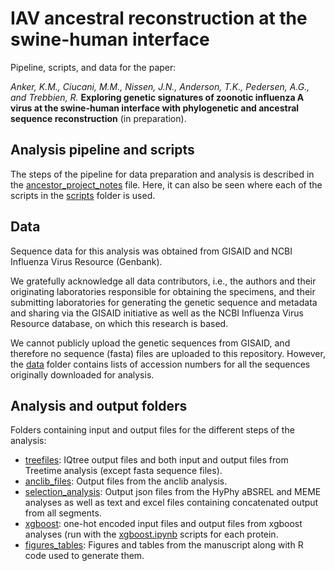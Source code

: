 
# IAV ancestral reconstruction at the swine-human interface

Pipeline, scripts, and data for the paper:

_Anker, K.M., Ciucani, M.M., Nissen, J.N., Anderson, T.K., Pedersen, A.G., and Trebbien, R._  **Exploring genetic signatures of zoonotic influenza A virus at the swine-human interface with phylogenetic and ancestral sequence reconstruction** (in preparation).



## Analysis pipeline and scripts
The steps of the pipeline for data preparation and analysis is described in the [ancestor_project_notes](https://github.com/KMAnker/IAV_ancestral_reconstruction/blob/main/ancestor_project_notes.sh) file.
Here, it can also be seen where each of the scripts in the [scripts](https://github.com/KMAnker/IAV_ancestral_reconstruction/tree/main/scripts) folder is used.



## Data
Sequence data for this analysis was obtained from GISAID and NCBI Influenza Virus Resource (Genbank).

We gratefully acknowledge all data contributors, i.e., the authors and their originating laboratories responsible for obtaining the specimens, and their submitting laboratories for generating the genetic sequence and metadata and sharing via the GISAID initiative as well as the NCBI Influenza Virus Resource database, on which this research is based.


We cannot publicly upload the genetic sequences from GISAID, and therefore no sequence (fasta) files are uploaded to this repository. However, the [data](https://github.com/KMAnker/IAV_ancestral_reconstruction/tree/main/data) folder contains lists of accession numbers for all the sequences originally downloaded for analysis.



## Analysis and output folders
Folders containing input and output files for the different steps of the analysis:
- [treefiles](https://github.com/KMAnker/IAV_ancestral_reconstruction/tree/main/treefiles): IQtree output files and both input and output files from Treetime analysis (except fasta sequence files).
- [anclib_files](https://github.com/KMAnker/IAV_ancestral_reconstruction/tree/main/anclib_files): Output files from the anclib analysis.
- [selection_analysis](https://github.com/KMAnker/IAV_ancestral_reconstruction/tree/main/selection_analysis): Output json files from the HyPhy aBSREL and MEME analyses as well as text and excel files containing concatenated output from all segments.
- [xgboost](https://github.com/KMAnker/IAV_ancestral_reconstruction/tree/main/xgboost): one-hot encoded input files and output files from xgboost analyses (run with the [xgboost.ipynb](https://github.com/KMAnker/IAV_ancestral_reconstruction/blob/main/scripts/h1_xgboost.ipynb) scripts for each protein.
- [figures_tables](https://github.com/KMAnker/IAV_ancestral_reconstruction/tree/main/figures_tables): Figures and tables from the manuscript along with R code used to generate them.
